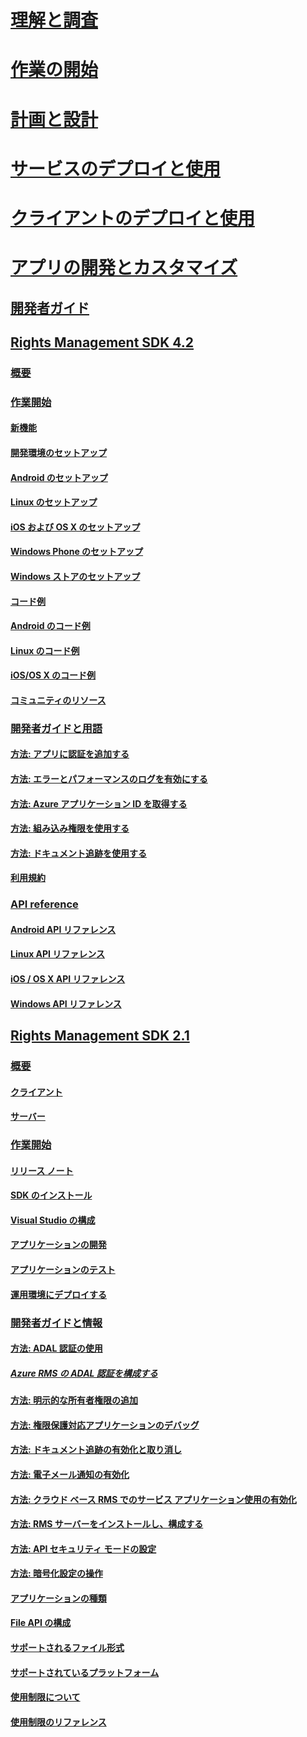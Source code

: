 # [理解と調査](/rights-management/understand-explore/azure-rights-management)
# [作業の開始](/rights-management/get-started/requirements-azure-rms)
# [計画と設計](/rights-management/plan-design/deployment-roadmap)
# [サービスのデプロイと使用](/rights-management/deploy-use/activate-service)
# [クライアントのデプロイと使用](/rights-management/rms-client/use-client)
# [アプリの開発とカスタマイズ](developers-guide.md)
## [開発者ガイド](developers-guide.md)
## [Rights Management SDK 4.2](active-directory-rights-management-services-multi-platform-thin-client-sdk-portal.md)
### [概要](overview.md)
### [作業開始](get-started.md)
#### [新機能](release-notes.md)
#### [開発環境のセットアップ](setup-Developer-environment.md)
#### [Android のセットアップ](android-sdk.md)
#### [Linux のセットアップ](linux-setup.md)
#### [iOS および OS X のセットアップ](ios-sdk.md)
#### [Windows Phone のセットアップ](windows-phone-apps.md)
#### [Windows ストアのセットアップ](winrt-sdk.md)
#### [コード例](code-examples.md)
#### [Android のコード例](android-code.md)
#### [Linux のコード例](linux-c-code-examples.md)
#### [iOS/OS X のコード例](ios-os-x-code-examples.md)
#### [コミュニティのリソース](community-resources.md)
### [開発者ガイドと用語](core-concepts.md)
#### [方法: アプリに認証を追加する](authentication-integration.md)
#### [方法: エラーとパフォーマンスのログを有効にする](enabling-logging.md)
#### [方法: Azure アプリケーション ID を取得する](application-id.md)
#### [方法: 組み込み権限を使用する](built-in-rights-usage-restriction-reference.md)
#### [方法: ドキュメント追跡を使用する](how-to-use-document-tracking.md)
#### [利用規約](terms.md)
### [API reference](api-reference-4-2.md)
#### [Android API リファレンス](android-namespaces.md)
#### [Linux API リファレンス](linux-c-api-reference.md)
#### [iOS / OS X API リファレンス](/rights-management/sdk/4.2/api/iOS/iOS)
#### [Windows API リファレンス](/rights-management/sdk/4.2/api/winrt/Microsoft.RightsManagement)
## [Rights Management SDK 2.1](microsoft-information-protection-and-control-client-portal.md)
### [概要](ad-rms-overview.md)
#### [クライアント](ad-rms-client.md)
#### [サーバー](ad-rms-server.md)
### [作業開始](getting-started-with-ad-rms-2-0.md)
#### [リリース ノート](release-notes-rtm.md)
#### [SDK のインストール](install-the-rms-sdk.md)
#### [Visual Studio の構成](how-to-configure-a-visual-studio-project-to-use-the-ad-rms-sdk-2-0.md)
#### [アプリケーションの開発](developing-your-application.md)
#### [アプリケーションのテスト](how-to-set-up-your-test-environment.md)
#### [運用環境にデプロイする](deploying-your-application.md)
### [開発者ガイドと情報](Developer-notes.md)
#### [方法: ADAL 認証の使用](how-to-use-adal-authentication.md)
##### [Azure RMS の ADAL 認証を構成する](adal-auth.md)
#### [方法: 明示的な所有者権限の追加](add-explicit-owner-rights.md)
#### [方法: 権限保護対応アプリケーションのデバッグ](debugging-applications-that-use-ad-rms.md)
#### [方法: ドキュメント追跡の有効化と取り消し](tracking-content.md)
#### [方法: 電子メール通知の有効化](how-to-enable-email-notification.md)
#### [方法: クラウド ベース RMS でのサービス アプリケーション使用の有効化](how-to-use-file-api-with-aadrm-cloud.md)
#### [方法: RMS サーバーをインストールし、構成する](how-to-install-and-configure-an-rms-server.md)
#### [方法: API セキュリティ モードの設定](setting-the-api-security-mode-api-mode.md)
#### [方法: 暗号化設定の操作](working-with-encryption.md)
#### [アプリケーションの種類](application-types.md)
#### [File API の構成](file-api-configuration.md)
#### [サポートされるファイル形式](supported-file-formats.md)
#### [サポートされているプラットフォーム](supported-platforms.md)
#### [使用制限について](understanding-usage-restrictions.md)
#### [使用制限のリファレンス](usage-restriction-reference.md)


<!--HONumber=Jun16_HO2-->


